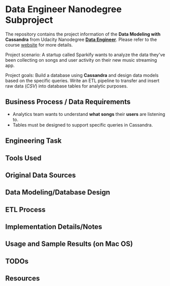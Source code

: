 # Data Engineer Nanodegree Subproject
The repository contains the project information of the **Data Modeling with Cassandra** from Udacity Nanodegree 
**[Data Engineer](https://www.udacity.com/course/data-engineer-nanodegree--nd027)**. Please refer to the 
course [website](https://www.udacity.com/course/data-engineer-nanodegree--nd027) for more details.<br/>

Project scenario: A startup called Sparkify wants to analyze the data they've been collecting on songs and 
user activity on their new music streaming app.<br/>

Project goals: Build a database using **Cassandra** and design data models based on the specific queries. Write an ETL pipeline 
to transfer and insert raw data (*CSV*) into database tables for analytic purposes.

## Business Process / Data Requirements
- Analytics team wants to understand **what songs** their **users** are listening to.
- Tables must be designed to support specific queries in Cassandra.

## Engineering Task

## Tools Used

## Original Data Sources

## Data Modeling/Database Design

## ETL Process

## Implementation Details/Notes

## Usage and Sample Results (on Mac OS)

## TODOs

## Resources